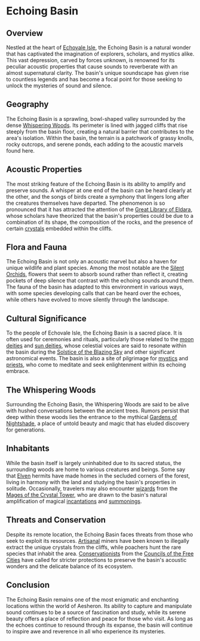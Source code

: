 # Echoing Basin

## Overview

Nestled at the heart of [Echovale Isle](Echovale%20Isle.md), the Echoing Basin is a natural wonder that has captivated the imagination of explorers, scholars, and mystics alike. This vast depression, carved by forces unknown, is renowned for its peculiar acoustic properties that cause sounds to reverberate with an almost supernatural clarity. The basin's unique soundscape has given rise to countless legends and has become a focal point for those seeking to unlock the mysteries of sound and silence.

## Geography

The Echoing Basin is a sprawling, bowl-shaped valley surrounded by the dense [Whispering Woods](Whispering%20Woods.md). Its perimeter is lined with jagged cliffs that rise steeply from the basin floor, creating a natural barrier that contributes to the area's isolation. Within the basin, the terrain is a patchwork of grassy knolls, rocky outcrops, and serene ponds, each adding to the acoustic marvels found here.

## Acoustic Properties

The most striking feature of the Echoing Basin is its ability to amplify and preserve sounds. A whisper at one end of the basin can be heard clearly at the other, and the songs of birds create a symphony that lingers long after the creatures themselves have departed. The phenomenon is so pronounced that it has attracted the attention of the [Great Library of Eldara](Great%20Library%20of%20Eldara.md), whose scholars have theorized that the basin's properties could be due to a combination of its shape, the composition of the rocks, and the presence of certain [crystals](crystals.md) embedded within the cliffs.

## Flora and Fauna

The Echoing Basin is not only an acoustic marvel but also a haven for unique wildlife and plant species. Among the most notable are the [Silent Orchids](Silent%20Orchids.md), flowers that seem to absorb sound rather than reflect it, creating pockets of deep silence that contrast with the echoing sounds around them. The fauna of the basin has adapted to this environment in various ways, with some species developing calls that can be heard over the echoes, while others have evolved to move silently through the landscape.

## Cultural Significance

To the people of Echovale Isle, the Echoing Basin is a sacred place. It is often used for ceremonies and rituals, particularly those related to the [moon deities](moon%20deities.md) and [sun deities](sun%20deities.md), whose celestial voices are said to resonate within the basin during the [Solstice of the Blazing Sky](Solstice%20of%20the%20Blazing%20Sky.md) and other significant astronomical events. The basin is also a site of pilgrimage for [mystics](mystics.md) and [priests](priests.md), who come to meditate and seek enlightenment within its echoing embrace.

## The Whispering Woods

Surrounding the Echoing Basin, the Whispering Woods are said to be alive with hushed conversations between the ancient trees. Rumors persist that deep within these woods lies the entrance to the mythical [Gardens of Nightshade](Gardens%20of%20Nightshade.md), a place of untold beauty and magic that has eluded discovery for generations.

## Inhabitants

While the basin itself is largely uninhabited due to its sacred status, the surrounding woods are home to various creatures and beings. Some say that [Elven](Elven.md) hermits have made homes in the secluded corners of the forest, living in harmony with the land and studying the basin's properties in solitude. Occasionally, travelers may also encounter [wizards](Wizard.md) from the [Mages of the Crystal Tower](Mages%20of%20the%20Crystal%20Tower.md), who are drawn to the basin's natural amplification of magical [incantations](incantations.md) and [summonings](summonings.md).

## Threats and Conservation

Despite its remote location, the Echoing Basin faces threats from those who seek to exploit its resources. [Artisanal](Artisanal.md) miners have been known to illegally extract the unique crystals from the cliffs, while poachers hunt the rare species that inhabit the area. [Conservationists](Conservationists.md) from the [Councils of the Free Cities](Councils%20of%20the%20Free%20Cities.md) have called for stricter protections to preserve the basin's acoustic wonders and the delicate balance of its ecosystem.

## Conclusion

The Echoing Basin remains one of the most enigmatic and enchanting locations within the world of Aesheron. Its ability to capture and manipulate sound continues to be a source of fascination and study, while its serene beauty offers a place of reflection and peace for those who visit. As long as the echoes continue to resound through its expanse, the basin will continue to inspire awe and reverence in all who experience its mysteries.